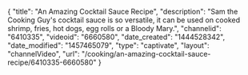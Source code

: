 {
    "title": "An Amazing Cocktail Sauce Recipe",
    "description": "Sam the Cooking Guy's cocktail sauce is so versatile, it can be used on cooked shrimp, fries, hot dogs, egg rolls or a Bloody Mary.",
    "channelid": "6410335",
    "videoid": "6660580",
    "date_created": "1444528342",
    "date_modified": "1457465079",
    "type": "captivate",
    "layout": "channelVideo",
    "url": "\/cooking\/an-amazing-cocktail-sauce-recipe\/6410335-6660580"
}